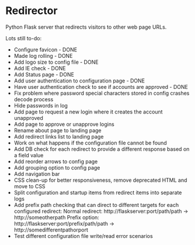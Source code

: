 # Redirector

Python Flask server that redirects visitors to other web page URLs.

Lots still to-do:

- Configure favicon - DONE
- Made log rolling - DONE
- Add logo size to config file - DONE
- Add IE check - DONE
- Add Status page - DONE
- Add user authentication to configuration page - DONE
- Have user authentication check to see if accounts are approved - DONE
- Fix problem where password special characters stored in config crashes decode process
- Hide passwords in log
- Add page to request a new login where it creates the account unapproved
- Add page to approve or unapprove logins
- Rename about page to landing page
- Add redirect links list to landing page
- Work on what happens if the configuration file cannot be found
- Add DB check for each redirect to provide a different response based on a field value
- Add reorder arrows to config page
- Add grouping option to config page
- Add navigation bar
- CSS clean-up for better responsiveness, remove deprecated HTML and move to CSS
- Split configuration and startup items from redirect items into separate logs
- Add prefix path checking that can direct to different targets for each configured redirect:
    Normal redirect: http://flaskserver:port/path/path -> http://someotherpath
    Prefix option: http://flaskserver:port/prefix/path/path -> http://somedifferentpathorport
- Test different configuration file write/read error scenarios